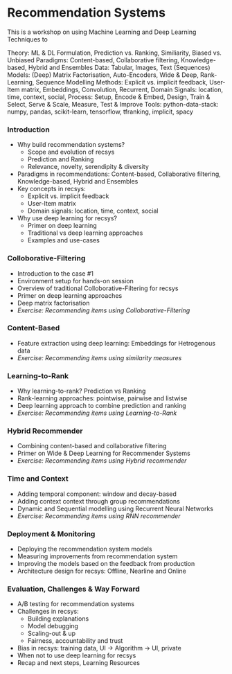 # Recommendation Systems

This is a workshop on using Machine Learning and Deep Learning Techniques to 


Theory: ML & DL Formulation, Prediction vs. Ranking, Similiarity, Biased vs. Unbiased
Paradigms: Content-based, Collaborative filtering, Knowledge-based, Hybrid and Ensembles
Data: Tabular, Images, Text (Sequences)
Models: (Deep) Matrix Factorisation, Auto-Encoders, Wide & Deep, Rank-Learning, Sequence Modelling
Methods: Explicit vs. implicit feedback, User-Item matrix, Embeddings, Convolution, Recurrent, Domain Signals: location, time, context, social,
Process: Setup, Encode & Embed, Design, Train & Select, Serve & Scale, Measure, Test & Improve
Tools: python-data-stack: numpy, pandas, scikit-learn, tensorflow, tfranking, implicit, spacy

### Introduction
- Why build recommendation systems? 
    - Scope and evolution of recsys
    - Prediction and Ranking
    - Relevance, novelty, serendipity & diversity
- Paradigms in recommendations: Content-based, Collaborative filtering, Knowledge-based, Hybrid and Ensembles
- Key concepts in recsys: 
  - Explicit vs. implicit feedback
  - User-Item matrix
  - Domain signals: location, time, context, social
- Why use deep learning for recsys?
    - Primer on deep learning
    - Traditional vs deep learning approaches
    - Examples and use-cases

### Colloborative-Filtering
- Introduction to the case #1
- Environment setup for hands-on session
- Overview of traditional Colloborative-Filtering for recsys
- Primer on deep learning approaches
- Deep matrix factorisation
- *Exercise: Recommending items using Colloborative-Filtering*

### Content-Based 
- Feature extraction using deep learning: Embeddings for Hetrogenous data
- *Exercise: Recommending items using similarity measures*

### Learning-to-Rank
- Why learning-to-rank? Prediction vs Ranking
- Rank-learning approaches: pointwise, pairwise and listwise
- Deep learning approach to combine prediction and ranking
- *Exercise: Recommending items using Learning-to-Rank*

### Hybrid Recommender
- Combining content-based and collaborative filtering
- Primer on Wide & Deep Learning for Recommender Systems
- *Exercise: Recommending items using Hybrid recommender*

### Time and Context
- Adding temporal component: window and decay-based
- Adding context context through group recommendations
- Dynamic and Sequential modelling using Recurrent Neural Networks
- *Exercise: Recommending items using RNN recommender*

### Deployment & Monitoring
- Deploying the recommendation system models
- Measuring improvements from recommendation system
- Improving the models based on the feedback from production
- Architecture design for recsys: Offline, Nearline and Online 

### Evaluation, Challenges & Way Forward
- A/B testing for recommendation systems
- Challenges in recsys: 
  - Building explanations
  - Model debugging
  - Scaling-out & up
  - Fairness, accountability and trust
- Bias in recsys: training data, UI → Algorithm → UI, private
- When not to use deep learning for recsys
- Recap and next steps, Learning Resources
